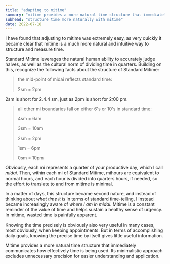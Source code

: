 ```yaml
---
title: "adapting to mitime"
summary: "mitime provides a more natural time structure that immediately communicates how effectively time is being used"
subhead: "structure time more naturally with mitime"
date: 2022-07-18
---
```


I have found that adjusting to mitime was extremely easy, as very quickly it became clear that mitime is a much more natural and intuitive way to structure and measure time. 

Standard Mitime leverages the natural human ability to accurately judge halves, as well as the cultural norm of dividing time in quarters. Building on this, recognize the following facts about the structure of Standard Mitime:  

> the mid-point of midai reflects standard time:
> 
> 2sm = 2pm

2sm is short for 2.4.4 sm, just as 2pm is short for 2:00 pm.

> all other mi boundaries fall on either 6's or 10's in standard time:
> 
> 4sm = 6am
> 
> 3sm = 10am
> 
> 2sm = 2pm
> 
> 1sm = 6pm
> 
> 0sm = 10pm

Obviously, each mi represents a quarter of your productive day, which I call *midai*. Then, within each mi of Standard Mitime, mihours are equivalent to normal hours, and each hour is divided into quarters hours, if needed, so the effort to translate to and from mitime is minimal. 

In a matter of days, this structure became second nature, and instead of thinking about *what time it is* in terms of standard time-telling, I instead became increasingly aware of *where I am in midai*. Mitime is a constant reminder of the value of time and helps sustain a healthy sense of urgency. In mitime, wasted time is painfully apparent.

Knowing the time precisely is obviously also very useful in many cases, most obviously, when keeping appointments. But in terms of accomplishing daily goals, knowing the precise time by itself gives little useful information. 

Mitime provides a more natural time structure that immediately communicates how effectively time is being used. Its minimalistic approach excludes unnecessary precision for easier understanding and application.
 
